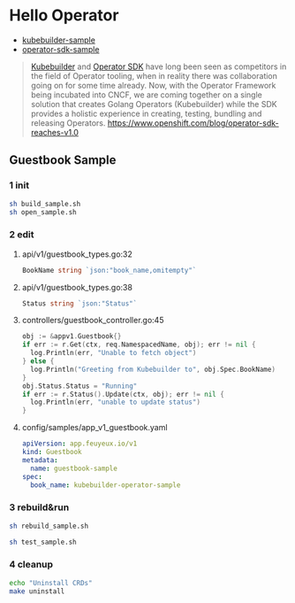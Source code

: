 # Hello Operator
- [kubebuilder-sample](kubebuilder-sample)
- [operator-sdk-sample](operator-sdk-sample)

> [Kubebuilder](https://github.com/kubernetes-sigs/kubebuilder) and [Operator SDK](https://github.com/operator-framework/operator-sdk) have long been seen as competitors in the field of Operator tooling, when in reality there was collaboration going on for some time already. 
> Now, with the Operator Framework being incubated into CNCF, we are coming together on a single solution that creates Golang Operators (Kubebuilder) while the SDK provides a holistic experience in creating, testing, bundling and releasing Operators.
> https://www.openshift.com/blog/operator-sdk-reaches-v1.0

## Guestbook Sample
### 1 init
```sh
sh build_sample.sh
sh open_sample.sh
```

### 2 edit
1. api/v1/guestbook_types.go:32
   ```go
   BookName string `json:"book_name,omitempty"`
   ```
1. api/v1/guestbook_types.go:38
   ```go
   Status string `json:"Status"`
   ```
1. controllers/guestbook_controller.go:45
   ```go
   obj := &appv1.Guestbook{}
   if err := r.Get(ctx, req.NamespacedName, obj); err != nil {
     log.Println(err, "Unable to fetch object")
   } else {
     log.Println("Greeting from Kubebuilder to", obj.Spec.BookName)
   }
   obj.Status.Status = "Running"
   if err := r.Status().Update(ctx, obj); err != nil {
     log.Println(err, "unable to update status")
   }
   ```
1. config/samples/app_v1_guestbook.yaml
   ```yaml
   apiVersion: app.feuyeux.io/v1
   kind: Guestbook
   metadata:
     name: guestbook-sample
   spec:
     book_name: kubebuilder-operator-sample
   ```
### 3 rebuild&run
```sh
sh rebuild_sample.sh
```

```sh
sh test_sample.sh
```

### 4 cleanup
```sh
echo "Uninstall CRDs"
make uninstall
```
